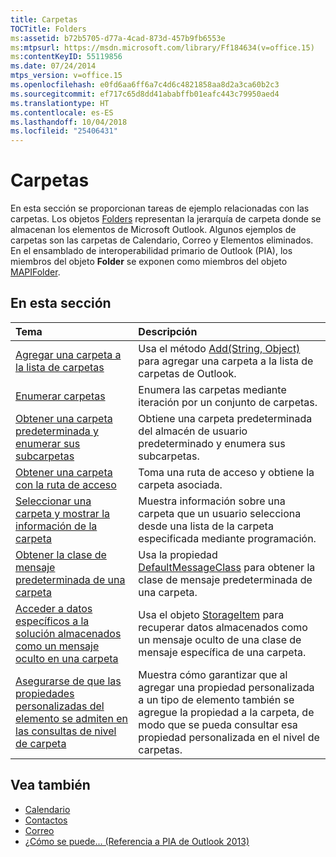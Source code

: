 ```yaml
---
title: Carpetas
TOCTitle: Folders
ms:assetid: b72b5705-d77a-4cad-873d-457b9fb6553e
ms:mtpsurl: https://msdn.microsoft.com/library/Ff184634(v=office.15)
ms:contentKeyID: 55119856
ms.date: 07/24/2014
mtps_version: v=office.15
ms.openlocfilehash: e0fd6aa6ff6a7c4d6c4821858aa8d2a3ca60b2c3
ms.sourcegitcommit: ef717c65d8dd41ababffb01eafc443c79950aed4
ms.translationtype: HT
ms.contentlocale: es-ES
ms.lasthandoff: 10/04/2018
ms.locfileid: "25406431"
---
```

# <a name="folders"></a>Carpetas

En esta sección se proporcionan tareas de ejemplo relacionadas con las carpetas. Los objetos [Folders](https://msdn.microsoft.com/library/bb645774\(v=office.15\)) representan la jerarquía de carpeta donde se almacenan los elementos de Microsoft Outlook. Algunos ejemplos de carpetas son las carpetas de Calendario, Correo y Elementos eliminados. En el ensamblado de interoperabilidad primario de Outlook (PIA), los miembros del objeto **Folder** se exponen como miembros del objeto [MAPIFolder](https://msdn.microsoft.com/library/bb624369\(v=office.15\)).

## <a name="in-this-section"></a>En esta sección

|Tema|Descripción|
|:----|:----------|
|[Agregar una carpeta a la lista de carpetas](how-to-add-a-folder-to-the-folder-list.md) |Usa el método [Add(String, Object)](https://msdn.microsoft.com/library/bb645065\(v=office.15\)) para agregar una carpeta a la lista de carpetas de Outlook.|
|[Enumerar carpetas](how-to-enumerate-folders.md)  |Enumera las carpetas mediante iteración por un conjunto de carpetas.|
|[Obtener una carpeta predeterminada y enumerar sus subcarpetas](how-to-get-a-default-folder-and-enumerate-its-subfolders.md) |Obtiene una carpeta predeterminada del almacén de usuario predeterminado y enumera sus subcarpetas.|
|[Obtener una carpeta con la ruta de acceso](how-to-get-a-folder-based-on-its-folder-path.md)  |Toma una ruta de acceso y obtiene la carpeta asociada.|
|[Seleccionar una carpeta y mostrar la información de la carpeta](how-to-select-a-folder-and-display-folder-information.md)  |Muestra información sobre una carpeta que un usuario selecciona desde una lista de la carpeta especificada mediante programación.|
|[Obtener la clase de mensaje predeterminada de una carpeta](how-to-get-the-default-message-class-of-a-folder.md)  |Usa la propiedad [DefaultMessageClass](https://msdn.microsoft.com/library/bb646541\(v=office.15\)) para obtener la clase de mensaje predeterminada de una carpeta.|
|[Acceder a datos específicos a la solución almacenados como un mensaje oculto en una carpeta](how-to-access-solution-specific-data-stored-as-a-hidden-message-in-a-folder.md)  |Usa el objeto [StorageItem](https://msdn.microsoft.com/library/bb623436\(v=office.15\)) para recuperar datos almacenados como un mensaje oculto de una clase de mensaje específica de una carpeta.|
|[Asegurarse de que las propiedades personalizadas del elemento se admiten en las consultas de nivel de carpeta](how-to-ensure-that-custom-item-properties-are-supported-in-folder-level-queries.md) |Muestra cómo garantizar que al agregar una propiedad personalizada a un tipo de elemento también se agregue la propiedad a la carpeta, de modo que se pueda consultar esa propiedad personalizada en el nivel de carpetas.|

## <a name="see-also"></a>Vea también

- [Calendario](calendar.md)
- [Contactos](contacts.md)
- [Correo](mail.md)
- [¿Cómo se puede... (Referencia a PIA de Outlook 2013)](how-do-i-outlook-2013-pia-reference.md)


